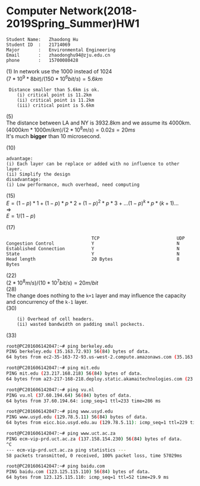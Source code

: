 # Computer Network(2018-2019Spring_Summer)HW1
```shell
Student Name:   Zhaodong Hu
Student ID  :   21714069
Major       :   Environmental Engineering
Email       :   zhaodonghu94@zju.edu.cn
phone       :   15700080428
```
(1)
In network use the 1000 instead of 1024  
$(7*10^9*8bit)/(150*10^6bit/s)=5.6km$
```
 Distance smaller than 5.6km is ok.
    (i) critical point is 11.2km
    (ii) critical point is 11.2km
    (iii) critical point is 5.6km
```
(5)  
The distance between LA and NY is 3932.8km and we assume its 4000km.
$(4000km*1000m/km)/(2*10^8m/s)=0.02s=20ms$  
It's much **bigger** than 10 microsecond.

(10)
```
advantage:
(i) Each layer can be replace or added with no influence to other layer.
(ii) Simplify the design
disadvantage:
(i) Low performance, much overhead, need computing
```
(15)  
$E=(1-p)*1+(1-p)*p*2+(1-p)^2*p*3+...(1-p)^k*p*(k+1)...$   
$\Rightarrow$  
$E=1/(1-p)$  


(17)  
```
                                TCP                             UDP
Congestion Control              Y                               N
Established Connection          Y                               N
State                           Y                               N
Head length                     20 Bytes                        8 Bytes             
```

(22)  
$(2*10^8m/s)/(10*10^7bit/s)=20m/bit$  
(28)  
The change does nothing to the `k+1` layer and may influence the capacity and concurrency of the `k-1` layer.  
(30)  
```
    (i) Overhead of cell headers.
    (ii) wasted bandwidth on padding small pockects.
```
(33)
```sh
root@PC201606142047:~# ping berkeley.edu
PING berkeley.edu (35.163.72.93) 56(84) bytes of data.
64 bytes from ec2-35-163-72-93.us-west-2.compute.amazonaws.com (35.163.72.93): icmp_seq=1 ttl=35 time=239 ms

root@PC201606142047:~# ping mit.edu
PING mit.edu (23.217.168.218) 56(84) bytes of data.
64 bytes from a23-217-168-218.deploy.static.akamaitechnologies.com (23.217.168.218): icmp_seq=1 ttl=47 time=267 ms

root@PC201606142047:~# ping vu.nl
PING vu.nl (37.60.194.64) 56(84) bytes of data.
64 bytes from 37.60.194.64: icmp_seq=1 ttl=233 time=286 ms

root@PC201606142047:~# ping www.usyd.edu
PING www.usyd.edu (129.78.5.11) 56(84) bytes of data.
64 bytes from eicc.bio.usyd.edu.au (129.78.5.11): icmp_seq=1 ttl=229 time=252 ms

root@PC201606142047:~# ping www.uct.ac.za
PING ecm-vip-prd.uct.ac.za (137.158.154.230) 56(84) bytes of data.
^C
--- ecm-vip-prd.uct.ac.za ping statistics ---
58 packets transmitted, 0 received, 100% packet loss, time 57029ms

root@PC201606142047:~# ping baidu.com
PING baidu.com (123.125.115.110) 56(84) bytes of data.
64 bytes from 123.125.115.110: icmp_seq=1 ttl=52 time=29.9 ms

```



